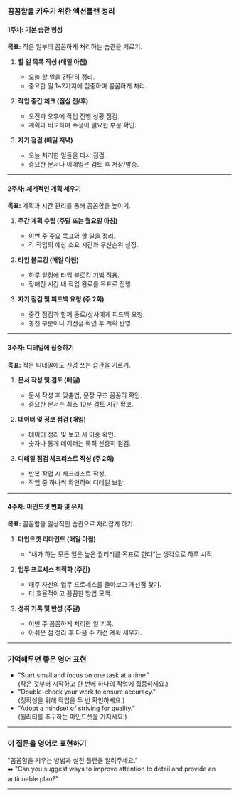 ### **꼼꼼함을 키우기 위한 액션플랜 정리**

#### **1주차: 기본 습관 형성**
**목표:** 작은 일부터 꼼꼼하게 처리하는 습관을 기르기.

1. **할 일 목록 작성 (매일 아침)**
    - 오늘 할 일을 간단히 정리.
    - 중요한 일 1~2가지에 집중하며 꼼꼼하게 처리.

2. **작업 중간 체크 (점심 전/후)**
    - 오전과 오후에 작업 진행 상황 점검.
    - 계획과 비교하며 수정이 필요한 부분 확인.

3. **자기 점검 (매일 저녁)**
    - 오늘 처리한 일들을 다시 점검.
    - 중요한 문서나 이메일은 검토 후 저장/발송.

---

#### **2주차: 체계적인 계획 세우기**
**목표:** 계획과 시간 관리를 통해 꼼꼼함을 높이기.

1. **주간 계획 수립 (주말 또는 월요일 아침)**
    - 이번 주 주요 목표와 할 일을 정리.
    - 각 작업의 예상 소요 시간과 우선순위 설정.

2. **타임 블로킹 (매일 아침)**
    - 하루 일정에 타임 블로킹 기법 적용.
    - 정해진 시간 내 작업 완료를 목표로 진행.

3. **자기 점검 및 피드백 요청 (주 2회)**
    - 중간 점검과 함께 동료/상사에게 피드백 요청.
    - 놓친 부분이나 개선점 확인 후 계획 반영.

---

#### **3주차: 디테일에 집중하기**
**목표:** 작은 디테일에도 신경 쓰는 습관을 기르기.

1. **문서 작성 및 검토 (매일)**
    - 문서 작성 후 맞춤법, 문장 구조 꼼꼼히 확인.
    - 중요한 문서는 최소 10분 검토 시간 확보.

2. **데이터 및 정보 점검 (매일)**
    - 데이터 정리 및 보고 시 이중 확인.
    - 숫자나 통계 데이터는 특히 신중히 점검.

3. **디테일 점검 체크리스트 작성 (주 2회)**
    - 반복 작업 시 체크리스트 작성.
    - 작업 중 하나씩 확인하며 디테일 보완.

---

#### **4주차: 마인드셋 변화 및 유지**
**목표:** 꼼꼼함을 일상적인 습관으로 자리잡게 하기.

1. **마인드셋 리마인드 (매일 아침)**
    - "내가 하는 모든 일은 높은 퀄리티를 목표로 한다"는 생각으로 하루 시작.

2. **업무 프로세스 최적화 (주간)**
    - 매주 자신의 업무 프로세스를 돌아보고 개선점 찾기.
    - 더 효율적이고 꼼꼼한 방법 모색.

3. **성취 기록 및 반성 (주말)**
    - 이번 주 꼼꼼하게 처리한 일 기록.
    - 아쉬운 점 정리 후 다음 주 개선 계획 세우기.

---

### **기억해두면 좋은 영어 표현**
- "Start small and focus on one task at a time."  
  (작은 것부터 시작하고 한 번에 하나의 작업에 집중하세요.)
- "Double-check your work to ensure accuracy."  
  (정확성을 위해 작업을 두 번 확인하세요.)
- "Adopt a mindset of striving for quality."  
  (퀄리티를 추구하는 마인드셋을 가지세요.)

---

### **이 질문을 영어로 표현하기**
"꼼꼼함을 키우는 방법과 실천 플랜을 알려주세요."  
➡️ "Can you suggest ways to improve attention to detail and provide an actionable plan?"

---